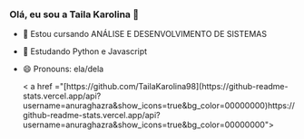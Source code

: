 ### Olá, eu sou a Taila Karolina 👋


- 🔭 Estou cursando ANÁLISE E DESENVOLVIMENTO DE SISTEMAS 
- 🌱 Estudando Python e Javascript
- 😄 Pronouns: ela/dela

  <div>
    < a href ="[https://github.com/TailaKarolina98](https://github-readme-stats.vercel.app/api?username=anuraghazra&show_icons=true&bg_color=00000000)https://github-readme-stats.vercel.app/api?username=anuraghazra&show_icons=true&bg_color=00000000">
      
  </div>



